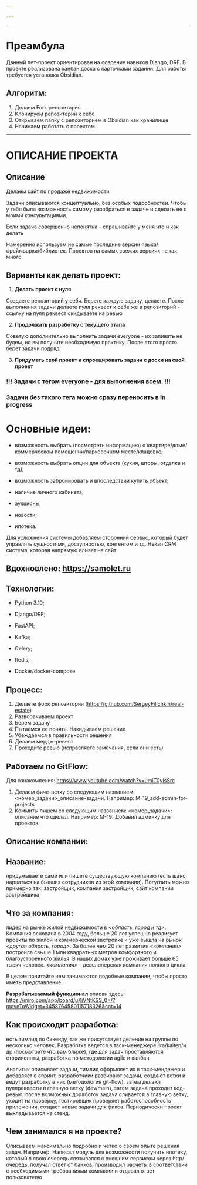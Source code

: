 ```yaml
---

---
```

---
# Преамбула
Данный пет-проект ориентирован на освоение навыков Django, DRF. В проекте реализована канбан доска с карточками заданий. Для работы требуется установка Obsidian.
## Алгоритм:
1) Делаем Fork репозитория
2) Клонируем репозиторий к себе 
3) Открываем папку с репозиторием в Obsidian как хранилище
4) Начинаем работать с проектом.
---

# **ОПИСАНИЕ ПРОЕКТА**

## Описание

Делаем сайт по продаже недвижимости

Задачи описываются концептуально, без особых подробностей. Чтобы у тебя была возможность самому разобраться в задаче и сделать ее с моими консультациями.

Если задача совершенно непонятна - спрашивайте у меня что и как делать

Намеренно используем не самые последние версии языка/фреймворка/библиотек. Проектов на самых свежих версиях не так много

## **Варианты как делать проект:**

1) **Делать проект с нуля**

Создаете репозиторий у себя. Берете каждую задачу, делаете. После выполнения задачи делаете пулл реквест к себе же в репозиторий - ссылку на пулл реквест скидываете на ревью

2) **Продолжать разработку с текущего этапа**

Советую дополнительно выполнить задачи everyone - их заливать не будем, но вы получите необходимую практику. После этого просто берет задачи подряд

3) **Придумать свой проект и спроецировать задачи с доски на свой проект**

### !!! Задачи с тегом everyone - для выполнения всем. !!!

### Задачи без такого тега можно сразу переносить в **In progress**

# **Основные идеи:**

- возможность выбрать (посмотреть информацию) о квартире/доме/коммерческом помещении/парковочном месте/кладовке;

- возможность выбрать опции для объекта (кухня, шторы, отделка и тд);

- возможность забронировать и впоследствии купить объект;

- наличие личного кабинета;

- аукционы;

- новости;

- ипотека.

Для усложнения системы добавляем сторонний сервис, который будет управлять сущностями, доступностью, контентом и тд. Некая CRM система, которая напрямую влияет на сайт

## Вдохновлено: https://samolet.ru

## **Технологии:**

- Python 3.10;

- Django/DRF;

- FastAPI;

- Kafka;

- Celery;

- Redis;

- Docker/docker-compose

## **Процесс:**

1. Делаете форк репозитория (https://github.com/SergeyFilichkin/real-estate)
2. Разворачиваем проект
3. Берем задачу
4. Пытаемся ее понять. Накидываем решение
5. Убеждаемся в правильности решения
6. Делаем мердж-ревест
7. Проходите ревью (исправляете замечания, если они есть)

## **Работаем по GitFlow:**

Для ознакомления: https://www.youtube.com/watch?v=umiT0yIsSrc

1. Делаем фиче-ветку со следующим названием: <номер_задачи>_описание-задачи. Например: M-19_add-admin-for-projects
2. Коммиты пишем со следующим названием: <номер_задачи>: описание что сделал. Например: M-19: Добавил админку для проектов

## **Описание компании:**

## **Название:** 

придумываете сами или пишете существующую компанию (есть шанс нарваться на бывших сотрудников из этой компании). Погуглить можно примерно так: застройщик, компания застройщик, сайт компании застройщика

## **Что за компания:** 

лидер на рынке жилой недвижимости в *<область, город и тд>*. Компания основана в 2004 году, больше 20 лет успешно реализует проекты по жилой и коммерческой застройке и уже вышла на рынок *<другая область, город>*. За более чем 20 лет развития *<компания>* построила свыше 1 млн квадратных метров комфортного и благоустроенного жилья. В наших домах уже проживает больше 65 тысяч человек. *<компания>* - девелоперская компания полного цикла.

В целом почитайте чем занимаются подобные компании, чтобы просто иметь представление.

**Разрабатываемый функционал** описан здесь: https://miro.com/app/board/uXjVNtKSS_0=/?moveToWidget=3458764580115718326&cot=14

## **Как происходит разработка:** 

есть тимлид по бэкенду, так же присутствует деление на группы по несколько человек. Разработка ведется в таск-менеджере jira/kaiten/и др (посмотрите что вам ближе), где для задач проставляются сторипоинты, разработка по методологии agile и канбан.

Аналитик описывает задачи, тимлид оформляет их в таск-мендежер и добавляет в спринт, разработчики разбирают задачи, создают ветки и ведут разработку в них (методология git-flow), затем делают пуллреквесты в главную ветку (dev/main), затем задача проходит код-ревью, после возможных доработок задача сливается в главную ветку, уходит на проверку, тестировщик проверяет работоспособность приложения, создает новые задачи для фикса. Периодически проект выкладывается на стенд.

## **Чем занимался я на проекте?**

Описываем максимально подробно и четко о своем опыте решения задач. Например: Написал модуль для возможности получить ипотеку, который в свою очередь связывался с внешним сервисом через http/очередь, получал ответ от банков, производил расчеты в соответствии с необходимыми требованиями компании и отдавал ответ пользователю
